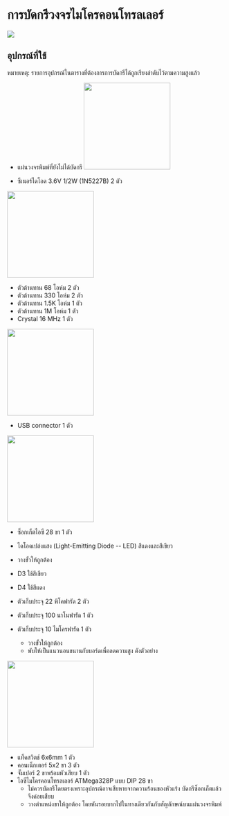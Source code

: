 # การบัดกรีวงจรไมโครคอนโทรลเลอร์

![](https://theory.cpe.ku.ac.th/wiki/images/thumb/Board.jpg/320px-Board.jpg.png)

## อุปกรณ์ที่ใช้

หมายเหตุ: รายการอุปกรณ์ในตารางที่ต้องการการบัดกรีได้ถูกเรียงลำดับไว้ตามความสูงแล้ว

- แผ่นวงจรพิมพ์ที่ยังไม่ได้บัดกรี <img src="https://theory.cpe.ku.ac.th/wiki/images/Pcb.png" width=200>

- ซีเนอร์ไดโอด 3.6V 1/2W (1N5227B) 2 ตัว
<img src="https://theory.cpe.ku.ac.th/wiki/images/Zener-real.png" width=200>

- ตัวต้านทาน 68 โอห์ม 2 ตัว
- ตัวต้านทาน 330 โอห์ม 2 ตัว
- ตัวต้านทาน 1.5K โอห์ม 1 ตัว
- ตัวต้านทาน 1M โอห์ม 1 ตัว
- Crystal 16 MHz 1 ตัว 
<img src="https://theory.cpe.ku.ac.th/wiki/images/Crystal-real.png" width=200>


- USB connector 1 ตัว
<img src="https://theory.cpe.ku.ac.th/wiki/images/USB-back.jpg" width=200>

- ซ็อกเก็ตไอซี 28 ขา 1 ตัว

- ไดโอดเปล่งแสง (Light-Emitting Diode -- LED) สีแดงและสีเขียว
- วางขั้วให้ถูกต้อง
- D3 ใช้สีเขียว
- D4 ใช้สีแดง

- ตัวเก็บประจุ 22 พิโคฟารัด 2 ตัว
- ตัวเก็บประจุ 100 นาโนฟารัด 1 ตัว
- ตัวเก็บประจุ 10 ไมโครฟารัด 1 ตัว
    - วางขั้วให้ถูกต้อง
    - พับให้เป็นแนวนอนขนานกับบอร์ดเพื่อลดความสูง ดังตัวอย่าง

<img src="https://theory.cpe.ku.ac.th/wiki/images/C10uF-soldered.png" width=200>

- แท็คสวิตช์ 6x6mm 1 ตัว
- คอนเน็กเตอร์ 5x2 ขา 3 ตัว
- จั๊มเปอร์ 2 ขาพร้อมหัวเสียบ 1 ตัว
- ไอซีไมโครคอนโทรลเลอร์ ATMega328P แบบ DIP 28 ขา
  - ไม่ควรบัดกรีโดยตรงเพราะอุปกรณ์อาจเสียหายจากความร้อนของหัวแร้ง บัดกรีซ็อกเก็ตแล้วจึงค่อยเสียบ
  - วางตำแหน่งขาให้ถูกต้อง โดยหันรอยบากไปในทางเดียวกันกับสัญลักษณ์บนแผ่นวงจรพิมพ์
